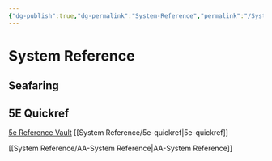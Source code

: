 ```yaml
---
{"dg-publish":true,"dg-permalink":"System-Reference","permalink":"/System-Reference/","dgHomeLink":true,"dgPassFrontmatter":true}
---
```


# System Reference
## Seafaring



## 5E Quickref
[5e Reference Vault](https://5e-srd.netlify.app)
[[System Reference/5e-quickref|5e-quickref]]

[[System Reference/AA-System Reference|AA-System Reference]]


